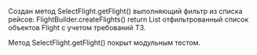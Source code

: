 Создан метод SelectFlight.getFlight() выполняющий фильтр из списка рейсов: FlightBuilder.createFlights()
return List<Flight> отфильтрованный список объектов Flight с учетом требований ТЗ.

Метод SelectFlight.getFlight() покрыт модульным тестом.
